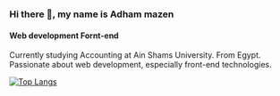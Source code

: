 ### Hi there 👋, my name is Adham mazen
#### Web development Fornt-end 
Currently studying Accounting at Ain Shams University. From Egypt.<br>
Passionate about web development, especially front-end technologies.


[![Top Langs](https://github-readme-stats.vercel.app/api/top-langs/?username=anuraghazra&layout=donut)](https://github.com/anuraghazra/github-readme-stats)





